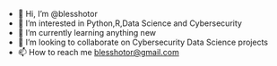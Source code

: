 - 👋 Hi, I’m @blesshotor
- 👀 I’m interested in Python,R,Data Science and Cybersecurity 
- 🌱 I’m currently learning anything new
- 💞️ I’m looking to collaborate on Cybersecurity Data Science projects 
- 📫 How to reach me blesshotor@gmail.com

<!---
blesshotor/blesshotor is a ✨ special ✨ repository because its `README.md` (this file) appears on your GitHub profile.
You can click the Preview link to take a look at your changes.
--->
